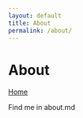 ```yaml
---
layout: default
title: About
permalink: /about/
---
```


# About

[Home]({{site.baseurl}})

Find me in about.md
